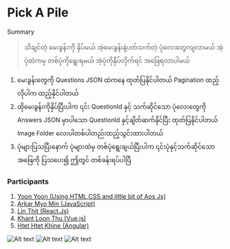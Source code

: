 ﻿# Pick A Pile

Summary

> ‌သိချင်တဲ့ မေးခွန်းကို နှိပ်မယ် အဲ့မေးခွန်းနဲ့ပတ်သက်တဲ့ ပုံလေးတွေကျလာမယ် အဲ့ပုံထဲကမှ တစ်ပုံကိုရွေးရမယ် အဲ့ပုံကိုနှိပ်လိုက်ရင် အဖြေရလာပါမယ်

1. မေးခွန်းတွေကို Questions JSON ထဲကနေ ထုတ်ပြနိုင်ပါတယ် Pagination ထည့်လိုပါက ထည့်နိုင်ပါတယ်
2. ထိုမေးခွန်းကိုနှိပ်ပြီးပါက ၎င်း QuestionId နှင့် သက်ဆိုင်သော
ပုံလေးတွေကို Answers JSON မှာပါသော QuestionId နှင့်ချိတ်ဆက်နိုင်ပြီး ထုတ်ပြနိုင်ပါတယ် 
Image Folder လေးပါတစ်ပါတည်းထည့်သွင်းထားပါတယ်
3. ပုံများပြသပြီး‌နောက် ပုံများထဲမှ တစ်ပုံရွေးချယ်ပြီးပါက ၎င်းပုံနှင့်သက်ဆိုင်သော အဖြေကို ပြသပေး၍ ဤတွင် တစ်ခန်းရပ်ပါပြီ

### Participants
1. [Yoon Yoon (Using HTML,CSS and little bit of Aos Js)](https://github.com/yoonren6324/Tarot.git)
2. [Arkar Myo Min (JavaScript)](https://github.com/akmm-dev/pick-a-pile)
3. [Lin Thit (React.Js)](https://github.com/LinThit27/Pick-A-Pile-React-Tailwind-Node-Express)
4. [Khant Loon Thu (Vue.js)](https://github.com/FairyLychee/Pick-A-Pile.git)
5. [Htet Htet Khine (Angular)](https://github.com/scm-htethtetkhine/Pickapile)

![Alt text](https://raw.githubusercontent.com/sannlynnhtun-coding/Pick-A-Pile/main/PickAPileFlow1.jpg?token=GHSAT0AAAAAACICUZFLYD36PJW5AKVIQOO2ZJIJ44A)
![Alt text](https://raw.githubusercontent.com/sannlynnhtun-coding/Pick-A-Pile/main/PickAPileFlow2.jpg?token=GHSAT0AAAAAACICUZFKQ7N6AZ5JMRF4T5G4ZJIJ5PQ)
![Alt text](https://raw.githubusercontent.com/sannlynnhtun-coding/Pick-A-Pile/main/PickAPileMindMap.PNG?token=GHSAT0AAAAAACICUZFLBNYWXJKB3S3BYFEUZJIJ5VQ)

 



